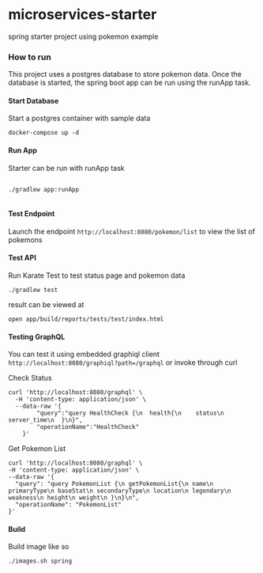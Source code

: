 # microservices-starter
spring starter project using pokemon example

### How to run
This project uses a postgres database to store pokemon data. Once the database is started,
the spring boot app can be run using the runApp task. 

#### Start Database
Start a postgres container with sample data

```shell 
docker-compose up -d
```

#### Run App
Starter can be run with runApp task
```shell

./gradlew app:runApp 
  

```

#### Test Endpoint
Launch the endpoint ```http://localhost:8080/pokemon/list``` to view the list of pokemons


#### Test API
Run Karate Test to test status page and pokemon data

``` 
./gradlew test
```

result can be viewed at 

```shell 
open app/build/reports/tests/test/index.html
```

#### Testing GraphQL

You can test it using embedded graphiql client ```http://localhost:8080/graphiql?path=/graphql```
or invoke through curl

Check Status

``` 
curl 'http://localhost:8080/graphql' \
  -H 'content-type: application/json' \
  --data-raw '{
        "query":"query HealthCheck {\n  health{\n    status\n    server_time\n  }\n}",
        "operationName":"HealthCheck"
    }'
```

Get Pokemon List

``` 
curl 'http://localhost:8080/graphql' \
-H 'content-type: application/json' \
--data-raw '{
  "query": "query PokemonList {\n getPokemonList{\n name\n primaryType\n baseStat\n secondaryType\n location\n legendary\n weakness\n height\n weight\n }\n}\n",
  "operationName": "PokemonList"
}'
```



#### Build

Build image like so
```
./images.sh spring
```



